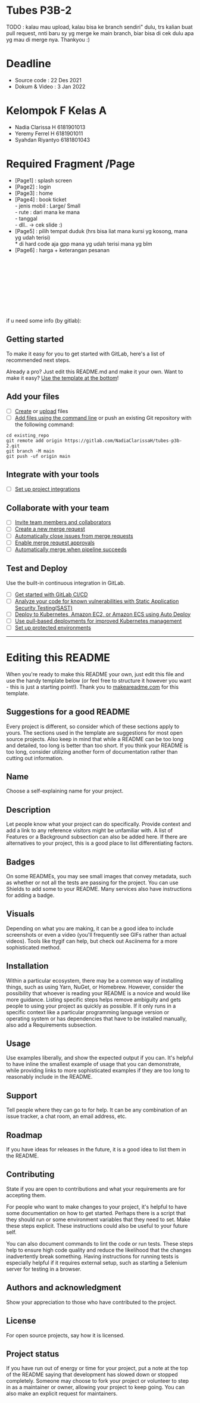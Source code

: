 # Tubes P3B-2 
TODO : kalau mau upload, kalau bisa ke branch sendiri" dulu, trs kalian buat pull request, nnti baru sy yg merge ke main branch, biar bisa di cek dulu apa yg mau di merge nya. Thankyou :)  

# Deadline
- Source code : 22 Des 2021
- Dokum & Video : 3 Jan 2022

# Kelompok F Kelas A 
- Nadia Clarissa H    6181901013
- Yeremy Ferrel H     6181901011
- Syahdan Riyantyo    6181801043

# Required Fragment /Page
- [Page1] : splash screen 
- [Page2] : login
- [Page3] : home 
- [Page4] : book ticket 
<br>- jenis mobil : Large/ Small 
<br>- rute : dari mana ke mana
<br>- tanggal
<br>- dll.. -> cek slide :)
- [Page5] : pilih tempat duduk (hrs bisa liat mana kursi yg kosong, mana yg udah terisi)
<br>* di hard code aja gpp mana yg udah terisi mana yg blm
- [Page6] : harga + keterangan pesanan

# 
<br><br><br><br><br><br><br>


if u need some info (by gitlab): 
## Getting started

To make it easy for you to get started with GitLab, here's a list of recommended next steps.

Already a pro? Just edit this README.md and make it your own. Want to make it easy? [Use the template at the bottom](#editing-this-readme)!

## Add your files

- [ ] [Create](https://gitlab.com/-/experiment/new_project_readme_content:2f6402df3205538bc7e041cd5a7978ff?https://docs.gitlab.com/ee/user/project/repository/web_editor.html#create-a-file) or [upload](https://gitlab.com/-/experiment/new_project_readme_content:2f6402df3205538bc7e041cd5a7978ff?https://docs.gitlab.com/ee/user/project/repository/web_editor.html#upload-a-file) files
- [ ] [Add files using the command line](https://gitlab.com/-/experiment/new_project_readme_content:2f6402df3205538bc7e041cd5a7978ff?https://docs.gitlab.com/ee/gitlab-basics/add-file.html#add-a-file-using-the-command-line) or push an existing Git repository with the following command:

```
cd existing_repo
git remote add origin https://gitlab.com/NadiaClarissaH/tubes-p3b-2.git
git branch -M main
git push -uf origin main
```

## Integrate with your tools

- [ ] [Set up project integrations](https://gitlab.com/-/experiment/new_project_readme_content:2f6402df3205538bc7e041cd5a7978ff?https://gitlab.com/NadiaClarissaH/tubes-p3b-2/-/settings/integrations)

## Collaborate with your team

- [ ] [Invite team members and collaborators](https://gitlab.com/-/experiment/new_project_readme_content:2f6402df3205538bc7e041cd5a7978ff?https://docs.gitlab.com/ee/user/project/members/)
- [ ] [Create a new merge request](https://gitlab.com/-/experiment/new_project_readme_content:2f6402df3205538bc7e041cd5a7978ff?https://docs.gitlab.com/ee/user/project/merge_requests/creating_merge_requests.html)
- [ ] [Automatically close issues from merge requests](https://gitlab.com/-/experiment/new_project_readme_content:2f6402df3205538bc7e041cd5a7978ff?https://docs.gitlab.com/ee/user/project/issues/managing_issues.html#closing-issues-automatically)
- [ ] [Enable merge request approvals](https://gitlab.com/-/experiment/new_project_readme_content:2f6402df3205538bc7e041cd5a7978ff?https://docs.gitlab.com/ee/user/project/merge_requests/approvals/)
- [ ] [Automatically merge when pipeline succeeds](https://gitlab.com/-/experiment/new_project_readme_content:2f6402df3205538bc7e041cd5a7978ff?https://docs.gitlab.com/ee/user/project/merge_requests/merge_when_pipeline_succeeds.html)

## Test and Deploy

Use the built-in continuous integration in GitLab.

- [ ] [Get started with GitLab CI/CD](https://gitlab.com/-/experiment/new_project_readme_content:2f6402df3205538bc7e041cd5a7978ff?https://docs.gitlab.com/ee/ci/quick_start/index.html)
- [ ] [Analyze your code for known vulnerabilities with Static Application Security Testing(SAST)](https://gitlab.com/-/experiment/new_project_readme_content:2f6402df3205538bc7e041cd5a7978ff?https://docs.gitlab.com/ee/user/application_security/sast/)
- [ ] [Deploy to Kubernetes, Amazon EC2, or Amazon ECS using Auto Deploy](https://gitlab.com/-/experiment/new_project_readme_content:2f6402df3205538bc7e041cd5a7978ff?https://docs.gitlab.com/ee/topics/autodevops/requirements.html)
- [ ] [Use pull-based deployments for improved Kubernetes management](https://gitlab.com/-/experiment/new_project_readme_content:2f6402df3205538bc7e041cd5a7978ff?https://docs.gitlab.com/ee/user/clusters/agent/)
- [ ] [Set up protected environments](https://gitlab.com/-/experiment/new_project_readme_content:2f6402df3205538bc7e041cd5a7978ff?https://docs.gitlab.com/ee/ci/environments/protected_environments.html)

***

# Editing this README

When you're ready to make this README your own, just edit this file and use the handy template below (or feel free to structure it however you want - this is just a starting point!).  Thank you to [makeareadme.com](https://gitlab.com/-/experiment/new_project_readme_content:2f6402df3205538bc7e041cd5a7978ff?https://www.makeareadme.com/) for this template.

## Suggestions for a good README
Every project is different, so consider which of these sections apply to yours. The sections used in the template are suggestions for most open source projects. Also keep in mind that while a README can be too long and detailed, too long is better than too short. If you think your README is too long, consider utilizing another form of documentation rather than cutting out information.

## Name
Choose a self-explaining name for your project.

## Description
Let people know what your project can do specifically. Provide context and add a link to any reference visitors might be unfamiliar with. A list of Features or a Background subsection can also be added here. If there are alternatives to your project, this is a good place to list differentiating factors.

## Badges
On some READMEs, you may see small images that convey metadata, such as whether or not all the tests are passing for the project. You can use Shields to add some to your README. Many services also have instructions for adding a badge.

## Visuals
Depending on what you are making, it can be a good idea to include screenshots or even a video (you'll frequently see GIFs rather than actual videos). Tools like ttygif can help, but check out Asciinema for a more sophisticated method.

## Installation
Within a particular ecosystem, there may be a common way of installing things, such as using Yarn, NuGet, or Homebrew. However, consider the possibility that whoever is reading your README is a novice and would like more guidance. Listing specific steps helps remove ambiguity and gets people to using your project as quickly as possible. If it only runs in a specific context like a particular programming language version or operating system or has dependencies that have to be installed manually, also add a Requirements subsection.

## Usage
Use examples liberally, and show the expected output if you can. It's helpful to have inline the smallest example of usage that you can demonstrate, while providing links to more sophisticated examples if they are too long to reasonably include in the README.

## Support
Tell people where they can go to for help. It can be any combination of an issue tracker, a chat room, an email address, etc.

## Roadmap
If you have ideas for releases in the future, it is a good idea to list them in the README.

## Contributing
State if you are open to contributions and what your requirements are for accepting them.

For people who want to make changes to your project, it's helpful to have some documentation on how to get started. Perhaps there is a script that they should run or some environment variables that they need to set. Make these steps explicit. These instructions could also be useful to your future self.

You can also document commands to lint the code or run tests. These steps help to ensure high code quality and reduce the likelihood that the changes inadvertently break something. Having instructions for running tests is especially helpful if it requires external setup, such as starting a Selenium server for testing in a browser.

## Authors and acknowledgment
Show your appreciation to those who have contributed to the project.

## License
For open source projects, say how it is licensed.

## Project status
If you have run out of energy or time for your project, put a note at the top of the README saying that development has slowed down or stopped completely. Someone may choose to fork your project or volunteer to step in as a maintainer or owner, allowing your project to keep going. You can also make an explicit request for maintainers.

